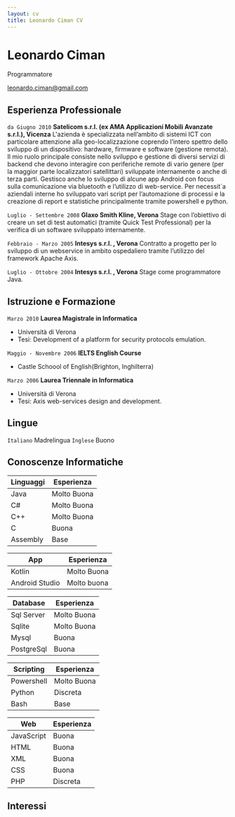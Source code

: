 ```yaml
---
layout: cv
title: Leonardo Ciman CV
---
```

# Leonardo Ciman
Programmatore

<div id="webaddress">
<a href="leonardo.ciman@gmail.com">leonardo.ciman@gmail.com</a>
</div>


## Esperienza Professionale
`da Giugno 2010`
__Satelicom s.r.l. (ex AMA Applicazioni Mobili Avanzate s.r.l.), Vicenza__
L'azienda è specializzata nell’ambito di sistemi ICT con particolare attenzione alla
geo-localizzazione coprendo l’intero spettro dello sviluppo di un dispositivo: hardware,
firmware e software (gestione remota).
Il mio ruolo principale consiste nello sviluppo e gestione di diversi servizi di backend che
devono interagire con periferiche remote di vario genere (per la maggior parte localizzatori
satellittari) sviluppate internamente o anche di terza parti.
Gestisco anche lo sviluppo di alcune app Android con focus sulla comunicazione via bluetooth
e l’utilizzo di web-service.
Per necessit`a aziendali interne ho sviluppato vari script per l’automazione di processi e la
creazione di report e statistiche principalmente tramite powershell e python.

`Luglio - Settembre 2008`
__Glaxo Smith Kline, Verona__
Stage con l’obiettivo di creare un set di test automatici (tramite Quick Test Professional)
per la verifica di un software sviluppato internamente.

`Febbraio - Marzo 2005`
__Intesys s.r.l. , Verona__
Contratto a progetto per lo sviluppo di un webservice in ambito ospedaliero tramite
l’utilizzo del framework Apache Axis.

`Luglio - Ottobre 2004`
__Intesys s.r.l. , Verona__
Stage come programmatore Java.

## Istruzione e Formazione

`Marzo 2010`
__Laurea Magistrale in Informatica__
- Università di Verona
- Tesi: Development of a platform for security protocols emulation.

`Maggio - Novembre 2006`
__IELTS English Course__
- Castle Schoool of English(Brighton, Inghilterra)

`Marzo 2006`
__Laurea Triennale in Informatica__
- Università di Verona
- Tesi: Axis web-services design and development.


## Lingue
`Italiano`
Madrelingua
`Inglese`
Buono

## Conoscenze Informatiche
|Linguaggi|Esperienza|
|---------|----------|
|Java     |Molto Buona|
|C#       |Molto Buona|
|C++      |Molto Buona|
|C        |Buona      |
|Assembly |Base       |


|App      |Esperienza|
|---------|----------|
|Kotlin   |Molto Buona|
|Android Studio|Molto buona|

|Database |Esperienza|
|---------|----------|
|Sql Server|Molto Buona|
|Sqlite    |Molto Buona|
|Mysql     |Buona      |
|PostgreSql|Buona      |

|Scripting|Esperienza|
|---------|----------|
|Powershell|Molto Buona|
|Python   |Discreta  |
|Bash     |Base      |

|Web      |Esperienza|
|---------|----------|
|JavaScript|Buona    |
|HTML     |Buona     |
|XML      |Buona     |
|CSS      |Buona     |
|PHP      |Discreta  |

## Interessi


<!-- ### Footer

Last updated: May 2013 -->


